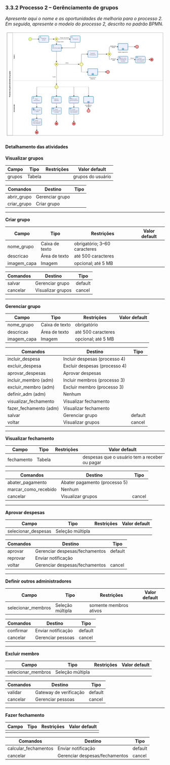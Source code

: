 ### 3.3.2 Processo 2 – Gerênciamento de grupos

_Apresente aqui o nome e as oportunidades de melhoria para o processo 2. 
Em seguida, apresente o modelo do processo 2, descrito no padrão BPMN._

![PROCESSO 2](../images/modelagem-2-gerenciamento-de-grupo.png "Modelo BPMN do Processo 2.")


#### Detalhamento das atividades


**Visualizar grupos**

| **Campo**         | **Tipo**        | **Restrições**     | **Valor default**  |
| ---               | ---             | ---                | ---                |
| grupos            | Tabela          |                    |  grupos do usuário | 

| **Comandos**  | **Destino**        | **Tipo**   |
| ---           | ---                | ---        |
| abrir_grupo   | Gerenciar grupo    |            |
| criar_grupo   | Criar grupo        |            |


---

**Criar grupo**

| **Campo**       | **Tipo**        | **Restrições**                                  | **Valor default** |
| ---             | ---             | ---                                             | ---               |
| nome_grupo      | Caixa de texto  | obrigatório; 3–60 caracteres                    |                   |
| descricao       | Área de texto   | até 500 caracteres                              |                   |
| imagem_capa     | Imagem          | opcional; até 5 MB                              |                   |

| **Comandos**  | **Destino**     | **Tipo** |
| ---           | ---             | ---      |
| salvar        | Gerenciar grupo | default  |
| cancelar      | Visualizar grupos| cancel   |


---

**Gerenciar grupo**

| **Campo**       | **Tipo**        | **Restrições**                            | **Valor default** |
| ---             | ---             | ---                                       | ---               |
| nome_grupo      | Caixa de texto  | obrigatório                               |                   |
| descricao       | Área de texto   | até 500 caracteres                        |                   |                  
| imagem_capa     | Imagem          | opcional; até 5 MB                        |                   | 

| **Comandos**          | **Destino**                   | **Tipo** |
| ---                   | ---                           | ---      |
| incluir_despesa       | Incluir despesas (processo 4) |          |
| excluir_despesa       | Excluir despesas (processo 4) |          |
| aprovar_despesas      | Aprovar despesas              |          |
| incluir_membro (adm)  | Incluir membros (processo 3)  |          |
| excluir_membro (adm)  | Excluir membro (processo 3)   |          |
| definir_adm (adm)     | Nenhum                        |          |
| visualizar_fechamento | Visualizar fechamento         |          |
| fazer_fechamento (adm)| Visualizar fechamento         |          |
| salvar                | Gerenciar grupo               | default  |
| voltar                | Visualizar grupos             | cancel   |


---

**Visualizar fechamento**

| **Campo**       | **Tipo**        | **Restrições**       | **Valor default**                             |
| ---             | ---             | ---                  | ---                                           |
| fechamento      | Tabela          |                      |  despesas que o usuário tem a receber ou pagar|

| **Comandos**             | **Destino**                   | **Tipo**   |
| ---                      | ---                           | ---        |
| abater_pagamento         | Abater pagamento (processo 5) |            |
| marcar_como_recebido     | Nenhum                        |            |
| cancelar                 | Visualizar grupos             | cancel     |


---


**Aprovar despesas**

| **Campo**           | **Tipo**        | **Restrições**      | **Valor default** |
| ---                 | ---             | ---                 | ---               |
| selecionar_despesas | Seleção múltipla|                     |                   |

| **Comandos** | **Destino**                | **Tipo** |
| ---          | ---                        | ---      |
| aprovar      | Gerenciar despesas/fechamentos | default |
| reprovar     | Enviar notificação         |          |
| voltar       | Gerenciar despesas/fechamentos | cancel |


---


**Definir outros administradores**

| **Campo**          | **Tipo**         | **Restrições**          | **Valor default** |
| ---                | ---              | ---                     | ---               |
| selecionar_membros | Seleção múltipla | somente membros ativos  |                   |

| **Comandos** | **Destino**       | **Tipo** |
| ---          | ---               | ---      |
| confirmar    | Enviar notificação| default  |
| cancelar     | Gerenciar pessoas | cancel   |


---

**Excluir membro**

| **Campo**          | **Tipo**         | **Restrições**    | **Valor default** |
| ---                | ---              | ---               | ---               |
| selecionar_membros | Seleção múltipla |                   |                   |

| **Comandos** | **Destino**             | **Tipo** |
| ---          | ---                     | ---      |
| validar      | Gateway de verificação  | default  |
| cancelar     | Gerenciar pessoas       | cancel   |



---

**Fazer fechamento**

| **Campo**          | **Tipo**         | **Restrições**    | **Valor default** |
| ---                | ---              | ---               | ---               |
|                    |                  |                   |                   |

| **Comandos**           | **Destino**                    | **Tipo** |
| ---                    | ---                            | ---      |
| calcular_fechamentos   | Enviar notificação             | default  |
| cancelar               | Gerenciar despesas/fechamentos | cancel   |
